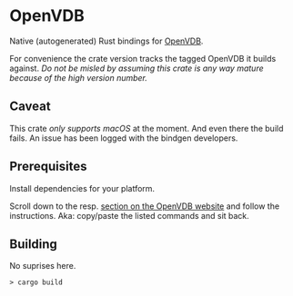 # OpenVDB

Native (autogenerated) Rust bindings for [OpenVDB](https://www.openvdb.org/).

For convenience the crate version tracks the tagged OpenVDB it builds against. *Do not be misled by assuming this crate is any way mature because of the high version number.*

## Caveat

This crate *only supports macOS* at the moment. And even there the build fails. An issue has been logged with the bindgen developers.

## Prerequisites

Install dependencies for your platform.

Scroll down to the resp. [section on the OpenVDB website](https://www.openvdb.org/documentation/doxygen/dependencies.html#depInstallingDependencies) and follow the instructions. Aka: copy/paste the listed commands and sit back.

## Building

No suprises here.

```
> cargo build
```
